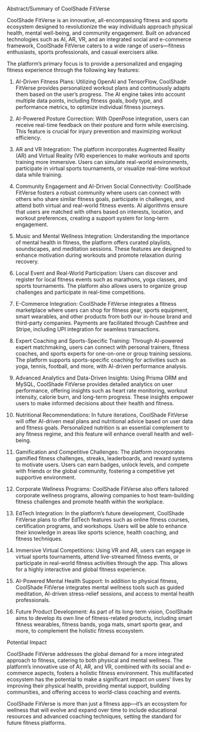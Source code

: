Abstract/Summary of CoolShade FitVerse

CoolShade FitVerse is an innovative, all-encompassing fitness and sports ecosystem designed to revolutionize the way individuals approach physical health, mental well-being, and community engagement. Built on advanced technologies such as AI, AR, VR, and an integrated social and e-commerce framework, CoolShade FitVerse caters to a wide range of users—fitness enthusiasts, sports professionals, and casual exercisers alike.

The platform’s primary focus is to provide a personalized and engaging fitness experience through the following key features:

1. AI-Driven Fitness Plans: Utilizing OpenAI and TensorFlow, CoolShade FitVerse provides personalized workout plans and continuously adapts them based on the user’s progress. The AI engine takes into account multiple data points, including fitness goals, body type, and performance metrics, to optimize individual fitness journeys.

2. AI-Powered Posture Correction: With OpenPose integration, users can receive real-time feedback on their posture and form while exercising. This feature is crucial for injury prevention and maximizing workout efficiency.

3. AR and VR Integration: The platform incorporates Augmented Reality (AR) and Virtual Reality (VR) experiences to make workouts and sports training more immersive. Users can simulate real-world environments, participate in virtual sports tournaments, or visualize real-time workout data while training.

4. Community Engagement and AI-Driven Social Connectivity: CoolShade FitVerse fosters a robust community where users can connect with others who share similar fitness goals, participate in challenges, and attend both virtual and real-world fitness events. AI algorithms ensure that users are matched with others based on interests, location, and workout preferences, creating a support system for long-term engagement.

5. Music and Mental Wellness Integration: Understanding the importance of mental health in fitness, the platform offers curated playlists, soundscapes, and meditation sessions. These features are designed to enhance motivation during workouts and promote relaxation during recovery.

6. Local Event and Real-World Participation: Users can discover and register for local fitness events such as marathons, yoga classes, and sports tournaments. The platform also allows users to organize group challenges and participate in real-time competitions.

7. E-Commerce Integration: CoolShade FitVerse integrates a fitness marketplace where users can shop for fitness gear, sports equipment, smart wearables, and other products from both our in-house brand and third-party companies. Payments are facilitated through Cashfree and Stripe, including UPI integration for seamless transactions.

8. Expert Coaching and Sports-Specific Training: Through AI-powered expert matchmaking, users can connect with personal trainers, fitness coaches, and sports experts for one-on-one or group training sessions. The platform supports sports-specific coaching for activities such as yoga, tennis, football, and more, with AI-driven performance analysis.

9. Advanced Analytics and Data-Driven Insights: Using Prisma ORM and MySQL, CoolShade FitVerse provides detailed analytics on user performance, offering insights such as heart rate monitoring, workout intensity, calorie burn, and long-term progress. These insights empower users to make informed decisions about their health and fitness.

10. Nutritional Recommendations: In future iterations, CoolShade FitVerse will offer AI-driven meal plans and nutritional advice based on user data and fitness goals. Personalized nutrition is an essential complement to any fitness regime, and this feature will enhance overall health and well-being.

11. Gamification and Competitive Challenges: The platform incorporates gamified fitness challenges, streaks, leaderboards, and reward systems to motivate users. Users can earn badges, unlock levels, and compete with friends or the global community, fostering a competitive yet supportive environment.

12. Corporate Wellness Programs: CoolShade FitVerse also offers tailored corporate wellness programs, allowing companies to host team-building fitness challenges and promote health within the workplace.

13. EdTech Integration: In the platform’s future development, CoolShade FitVerse plans to offer EdTech features such as online fitness courses, certification programs, and workshops. Users will be able to enhance their knowledge in areas like sports science, health coaching, and fitness techniques.

14. Immersive Virtual Competitions: Using VR and AR, users can engage in virtual sports tournaments, attend live-streamed fitness events, or participate in real-world fitness activities through the app. This allows for a highly interactive and global fitness experience.

15. AI-Powered Mental Health Support: In addition to physical fitness, CoolShade FitVerse integrates mental wellness tools such as guided meditation, AI-driven stress-relief sessions, and access to mental health professionals.

16. Future Product Development: As part of its long-term vision, CoolShade aims to develop its own line of fitness-related products, including smart fitness wearables, fitness bands, yoga mats, smart sports gear, and more, to complement the holistic fitness ecosystem.

Potential Impact

CoolShade FitVerse addresses the global demand for a more integrated approach to fitness, catering to both physical and mental wellness. The platform’s innovative use of AI, AR, and VR, combined with its social and e-commerce aspects, fosters a holistic fitness environment. This multifaceted ecosystem has the potential to make a significant impact on users' lives by improving their physical health, providing mental support, building communities, and offering access to world-class coaching and events.

CoolShade FitVerse is more than just a fitness app—it’s an ecosystem for wellness that will evolve and expand over time to include educational resources and advanced coaching techniques, setting the standard for future fitness platforms.